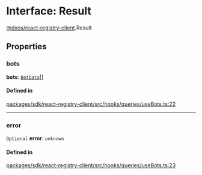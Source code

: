 # Interface: Result

[@dxos/react-registry-client](../modules/dxos_react_registry_client.md).Result

## Properties

### bots

 **bots**: [`BotData`](dxos_react_registry_client.BotData.md)[]

#### Defined in

[packages/sdk/react-registry-client/src/hooks/queries/useBots.ts:22](https://github.com/dxos/dxos/blob/main/packages/sdk/react-registry-client/src/hooks/queries/useBots.ts#L22)

___

### error

 `Optional` **error**: `unknown`

#### Defined in

[packages/sdk/react-registry-client/src/hooks/queries/useBots.ts:23](https://github.com/dxos/dxos/blob/main/packages/sdk/react-registry-client/src/hooks/queries/useBots.ts#L23)
